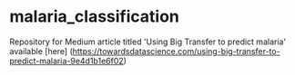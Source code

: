 # malaria_classification
Repository for Medium article titled 'Using Big Transfer to predict malaria' available [here] (https://towardsdatascience.com/using-big-transfer-to-predict-malaria-9e4d1b1e6f02)
